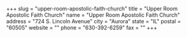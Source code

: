 +++
slug = "upper-room-apostolic-faith-church"
title = "Upper Room Apostolic Faith Church"
name = "Upper Room Apostolic Faith Church"
address = "724 S. Lincoln Avenue"
city = "Aurora"
state = "IL"
postal = "60505"
website = ""
phone = "630-392-6259"
fax = ""
+++
